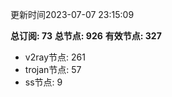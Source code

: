 更新时间2023-07-07 23:15:09

**总订阅: 73**
**总节点: 926**
**有效节点: 327**
- v2ray节点: 261
- trojan节点: 57
- ss节点: 9
